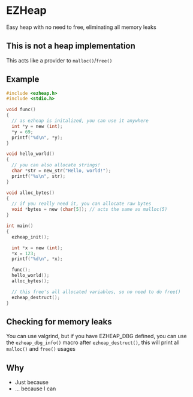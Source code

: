 # EZHeap
Easy heap with no need to free, eliminating all memory leaks
## This is not a heap implementation
This acts like a provider to ```malloc()```/```free()```
## Example
```c
#include <ezheap.h>
#include <stdio.h>

void func()
{
  // as ezheap is initalized, you can use it anywhere
  int *y = new (int);
  *y = 69;
  printf("%d\n", *y);
}

void hello_world()
{
  // you can also allocate strings!
  char *str = new_str("Hello, world!");
  printf("%s\n", str);
}

void alloc_bytes()
{
  // if you really need it, you can allocate raw bytes
  void *bytes = new (char[5]); // acts the same as malloc(5)
}

int main()
{
  ezheap_init();

  int *x = new (int);
  *x = 123;
  printf("%d\n", *x);

  func();
  hello_world();
  alloc_bytes();

  // this free's all allocated variables, so no need to do free()
  ezheap_destruct();
}
```
## Checking for memory leaks
You can use valgrind, but if you have EZHEAP_DBG defined, you can use the ```ezheap_dbg_info()``` macro after ```ezheap_destruct()```, this will print all ```malloc()``` and ```free()``` usages
## Why
- Just because
- ... because I can
